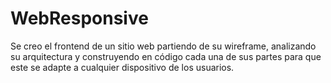 # WebResponsive
Se creo el frontend de un sitio web partiendo de su wireframe,
analizando su arquitectura y construyendo en código cada una de
sus partes para que este se adapte a cualquier dispositivo de los usuarios.
